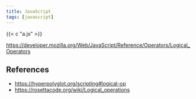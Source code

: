 ```yaml
---
title: JavaScript
tags: [javascript]
---
```


{{< c "a.js" >}}

<https://developer.mozilla.org/Web/JavaScript/Reference/Operators/Logical_Operators>

## References

- <https://hyperpolyglot.org/scripting#logical-op>
- <https://rosettacode.org/wiki/Logical_operations>
